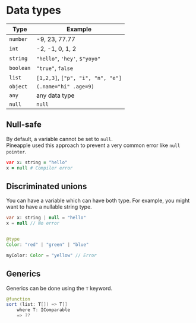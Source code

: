 # Data types

|Type|Example|  
|--|--|  
|`number`|-9, 23, 77.77|
|`int`|-2, -1, 0, 1, 2|
|`string`|`"hello"`, `'hey'`, `$"yoyo"`|
|`boolean`|`"true"`, `false`|
|`list`|`[1,2,3]`, `["p", "i", "n", "e"]`|
|`object`|`(.name="hi" .age=9)`|
|`any`|any data type|
|`null`|`null`|

## Null-safe
By default, a variable cannot be set to `null`.  
Pineapple used this approach to prevent a very common error like `null pointer`.
```coffee
var x: string = "hello"
x = null # Compiler error
```

## Discriminated unions
You can have a variable which can have both type. For example, you might want to have a nullable string type.
```java
var x: string | null = "hello"
x = null // No error


@type 
Color: "red" | "green" | "blue"

myColor: Color = "yellow" // Error
```


## Generics
Generics can be done using the `T` keyword.
```java
@function
sort (list: T[]) => T[]
    where T: IComparable
    => ??
```